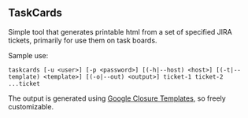 ## TaskCards

Simple tool that generates printable html from a set of specified JIRA tickets, primarily for use them on task boards.

Sample use:

    taskcards [-u <user>] [-p <password>] [(-h|--host) <host>] [(-t|--template) <template>] [(-o|--out) <output>] ticket-1 ticket-2 ...ticket
    
The output is generated using [Google Closure Templates](https://developers.google.com/closure/templates/), so freely customizable.
